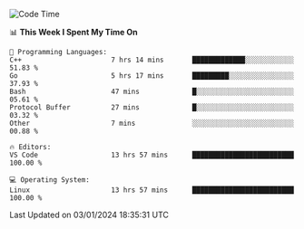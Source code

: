 
<!--START_SECTION:waka-->
![Code Time](http://img.shields.io/badge/Code%20Time-1%2C473%20hrs%2015%20mins-blue)

📊 **This Week I Spent My Time On** 

```text
💬 Programming Languages: 
C++                      7 hrs 14 mins       █████████████░░░░░░░░░░░░   51.83 % 
Go                       5 hrs 17 mins       █████████░░░░░░░░░░░░░░░░   37.93 % 
Bash                     47 mins             █░░░░░░░░░░░░░░░░░░░░░░░░   05.61 % 
Protocol Buffer          27 mins             █░░░░░░░░░░░░░░░░░░░░░░░░   03.32 % 
Other                    7 mins              ░░░░░░░░░░░░░░░░░░░░░░░░░   00.88 % 

🔥 Editors: 
VS Code                  13 hrs 57 mins      █████████████████████████   100.00 % 

💻 Operating System: 
Linux                    13 hrs 57 mins      █████████████████████████   100.00 % 
```


 Last Updated on 03/01/2024 18:35:31 UTC
<!--END_SECTION:waka-->

